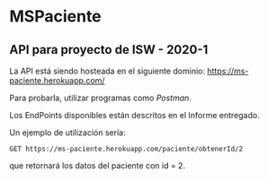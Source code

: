# MSPaciente

API para proyecto de ISW - 2020-1
--------------------
La API está siendo hosteada en el siguiente dominio: https://ms-paciente.herokuapp.com/

Para probarla, utilizar programas como *Postman*.

Los EndPoints disponibles están descritos en el Informe entregado.

Un ejemplo de utilización sería:

```
GET https://ms-paciente.herokuapp.com/paciente/obtenerId/2
```
que retornará los datos del paciente con id = 2.
